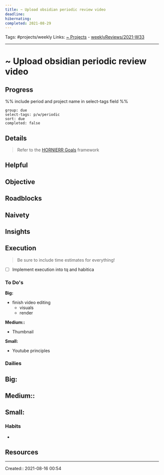 ```yaml
---
title: ~ Upload obsidian periodic review video
deadline:
hibernating:
completed: 2021-08-29
---
```

Tags: #projects/weekly
Links: [~ Projects](out/~-projects.md) - [weeklyReviews/2021-W33](None)
___
# ~ Upload obsidian periodic review video
## Progress
%% include period and project name in select-tags field %%
```tq
group: due
select-tags: p/w/periodic
sort: due
completed: false

```

## Details
> Refer to the [HORNIERR Goals](out/hornierr-goals.md) framework

**Helpful**
- 

**Objective**
- 

**Roadblocks**
- 

**Naivety**
- 

**Insights**
- 
## Execution
> Be sure to include time estimates for everything!

- [ ] Implement execution into tq and habitica
### To Do's
**Big:**
- finish video editing
	- visuals
	- render

**Medium::**
- Thumbnail

**Small:**
- Youtube principles
### Dailies
**Big:**
- 

**Medium::**
- 

**Small:**
- 
### Habits
- 
## Resources

___
Created:: 2021-08-16 00:54
